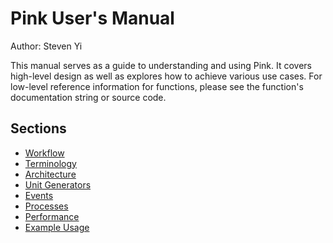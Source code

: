 # Pink User's Manual

Author: Steven Yi

This manual serves as a guide to understanding and using Pink.  It covers high-level design as well as explores how to achieve various use cases.  For low-level reference information for functions, please see the function's documentation string or source code.

## Sections
* [Workflow](workflow.md)
* [Terminology](terminology.md)
* [Architecture](architecture.md)
* [Unit Generators](ugen.md)
* [Events](events.md)
* [Processes](processes.md)
* [Performance](performance.md)
* [Example Usage](examples.md)
